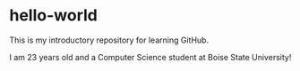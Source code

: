 # hello-world
This is my introductory repository for learning GitHub.

I am 23 years old and a Computer Science student at Boise State University!
